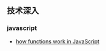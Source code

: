 
## 技术深入

### javascript

- [how functions work in JavaScript](https://www.smashingmagazine.com/2014/01/understanding-javascript-function-prototype-bind/)
